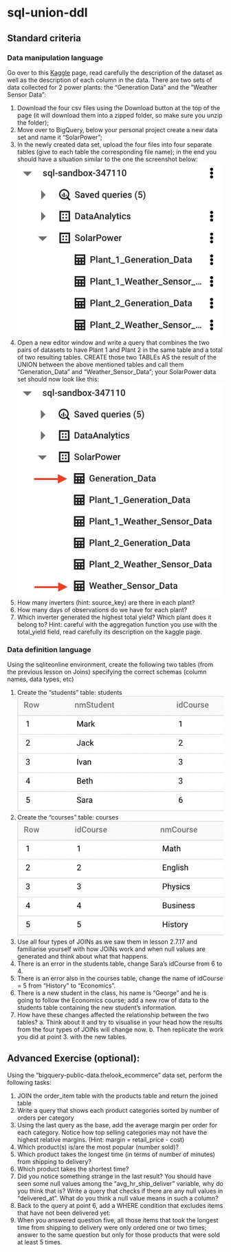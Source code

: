 # sql-union-ddl

## Standard criteria
### Data manipulation language
Go over to this [Kaggle](https://www.kaggle.com/datasets/anikannal/solar-power-generation-data?select=Plant_1_Weather_Sensor_Data.csv) page, read carefully the description of the dataset as well as the description of each column in the data. There are two sets of data collected for 2 power plants: the “Generation Data” and the ”Weather Sensor Data”:
1. Download the four csv files using the Download button at the top of the page (it will download them into a zipped folder, so make sure you unzip the folder);
2. Move over to BigQuery, below your personal project create a new data set and name it “SolarPower”;
3. In the newly created data set, upload the four files into four separate tables (give to each table the corresponding file name); in the end you should have a situation similar to the one the screenshot below:
![alt text](image.png)
4. Open a new editor window and write a query that combines the two pairs of datasets to have Plant 1 and Plant 2 in the same table and a total of two resulting tables. CREATE those two TABLEs AS the result of the UNION between the above mentioned tables and call them “Generation_Data” and “Weather_Sensor_Data”; your SolarPower data set should now look like this:
![alt text](image-1.png)
5. How many inverters (hint: source_key) are there in each plant?
6. How many days of observations do we have for each plant?
7. Which inverter generated the highest total yield? Which plant does it belong to? Hint: careful with the aggregation function you use with the total_yield field, read carefully its description on the kaggle page.
### Data definition language
Using the sqliteonline environment, create the following two tables (from the previous lesson on Joins) specifying the correct schemas (column names, data types, etc)
1. Create the “students” table:
students
![alt text](students.png)
2. Create the “courses” table:
courses
![alt text](courses.png)
3. Use all four types of JOINs as we saw them in lesson 2.7.17 and familiarise yourself with how JOINs work and when null values are generated and think about what that happens.
4. There is an error in the students table, change Sara’s idCourse from 6 to 4.
5. There is an error also in the courses table, change the name of idCourse = 5 from “History” to “Economics”.
6. There is a new student in the class, his name is “George” and he is going to follow the Economics course; add a new row of data to the students table containing the new student’s  information.
7. How have these changes affected the relationship between the two tables?
   a. Think about it and try to visualise in your head how the results from the four types of JOINs will change now.
   b. Then replicate the work you did at point 3. with the new tables.
## Advanced Exercise (optional):
Using the “bigquery-public-data.thelook_ecommerce” data set, perform the following tasks:
1. JOIN the order_item table with the products table and return the joined table
2. Write a query that shows each product categories sorted by number of orders per category
3. Using the last query as the base, add the average margin per order for each category. Notice how top selling categories may not have the highest relative margins. (Hint: margin = retail_price - cost)
4. Which product(s) is/are the most popular (number sold)?
5. Which product takes the longest time (in terms of number of minutes) from shipping to delivery?
6. Which product takes the shortest time?
7. Did you notice something strange in the last result? You should have seen some null values among the “avg_hr_ship_deliver” variable, why do you think that is? Write a query that checks if there are any null values in “delivered_at”. What do you think a null value means in such a column?
8. Back to the query at point 6, add a WHERE condition that excludes items that have not been delivered yet:
9. When you answered question five, all those items that took the longest time from shipping to delivery were only ordered one or two times; answer to the same question but only for those products that were sold at least 5 times.
